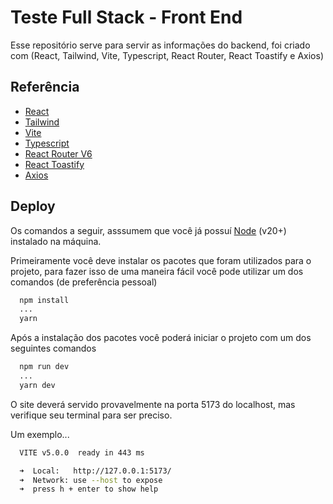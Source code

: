 
# Teste Full Stack - Front End

Esse repositório serve para servir as informações do backend, foi criado com (React, Tailwind, Vite, Typescript, React Router, React Toastify e Axios)
## Referência

 - [React](https://react.dev/)
 - [Tailwind](https://github.com/matiassingers/awesome-readme)
 - [Vite](https://vitejs.dev/)
 - [Typescript](https://www.typescriptlang.org/)
 - [React Router V6](https://reactrouter.com/en/main/start/tutorial)
 - [React Toastify](https://fkhadra.github.io/react-toastify/introduction/)
 - [Axios](https://axios-http.com/docs/intro)


## Deploy

Os comandos a seguir, asssumem que você já possuí [Node](https://nodejs.org/en/download) (v20+) instalado na máquina.

Primeiramente você deve instalar os pacotes que foram utilizados para o projeto, para fazer isso de uma maneira fácil você pode utilizar um dos comandos (de preferência pessoal)

```bash
  npm install
  ...
  yarn
```

Após a instalação dos pacotes você poderá iniciar o projeto com um dos seguintes comandos

```bash
  npm run dev
  ...
  yarn dev
```

O site deverá servido provavelmente na porta 5173 do localhost, mas verifique seu terminal para ser preciso.

Um exemplo...
```bash
  VITE v5.0.0  ready in 443 ms

  ➜  Local:   http://127.0.0.1:5173/
  ➜  Network: use --host to expose
  ➜  press h + enter to show help
```

